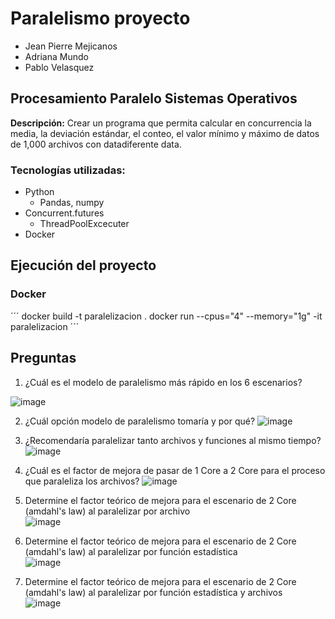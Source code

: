 # Paralelismo proyecto

- Jean Pierre Mejicanos
- Adriana Mundo
- Pablo Velasquez

## Procesamiento Paralelo Sistemas Operativos


**Descripción:** 
Crear un programa que permita calcular en concurrencia la media, la deviación estándar, el conteo, el valor mínimo y máximo de datos de 1,000 archivos con datadiferente data.




### Tecnologías utilizadas:
- Python
    - Pandas, numpy
- Concurrent.futures
    - ThreadPoolExcecuter
- Docker

## Ejecución del proyecto
### Docker
´´´
docker build -t paralelizacion .
docker run --cpus="4" --memory="1g" -it paralelizacion
´´´

## Preguntas
1. ¿Cuál es el modelo de paralelismo más rápido en los 6 escenarios?

![image](https://user-images.githubusercontent.com/48104764/165198749-78eccdfd-48b4-4756-b135-496a371b7b56.png)	


2. ¿Cuál opción modelo de paralelismo tomaría y por qué?
![image](https://user-images.githubusercontent.com/48104764/165202161-235f8533-0873-4b18-8e2c-0b86dbf830d0.png)	


3. ¿Recomendaría paralelizar tanto archivos y funciones al mismo tiempo?
![image](https://user-images.githubusercontent.com/48104764/165202101-2f3482e9-49dd-4eec-921f-0b5eb351fa11.png)
							

4. ¿Cuál es el factor de mejora de pasar de 1 Core a 2 Core para el proceso que paraleliza los archivos?
![image](https://user-images.githubusercontent.com/48104764/165202220-ce41a75e-28e9-4a87-badd-0230ac79bd0b.png)
							

5. Determine el factor teórico de mejora para el escenario de 2 Core (amdahl's law) al paralelizar por archivo		
![image](https://user-images.githubusercontent.com/48104764/165202354-90ca60c4-7983-42ee-8180-d05c38650a68.png)
					

6. Determine el factor teórico de mejora para el escenario de 2 Core (amdahl's law) al paralelizar por función estadística	
![image](https://user-images.githubusercontent.com/48104764/165202412-c3f2165b-fa8d-4f6d-8197-970a81661935.png)
				

7. Determine el factor teórico de mejora para el escenario de 2 Core (amdahl's law) al paralelizar por función estadística y archivos		
![image](https://user-images.githubusercontent.com/48104764/165202448-106c4280-9f76-460d-92c7-f08b174afa38.png)
						











